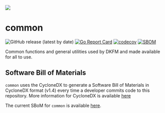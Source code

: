 ![](img/hookz-logo.png)

# common

![GitHub release (latest by date)](https://img.shields.io/github/v/release/devops-kung-fu/common) [![Go Report Card](https://goreportcard.com/badge/github.com/devops-kung-fu/common)](https://goreportcard.com/report/github.com/devops-kung-fu/common) [![codecov](https://codecov.io/gh/devops-kung-fu/common/branch/main/graph/badge.svg?token=P9WBOBQTOB)](https://codecov.io/gh/devops-kung-fu/common) [![SBOM](https://img.shields.io/badge/CyloneDX-SBoM-informational)](common-sbom.json)

Common functions and general utilities used by DKFM and made available for all to use.


## Software Bill of Materials

```common``` uses the CycloneDX to generate a Software Bill of Materials in CycloneDX format (v1.4) every time a developer commits code to this repository. More information for CycloneDX is available [here](https://cyclonedx.org)

The current SBoM for ```common``` is available [here](common-sbom.json).